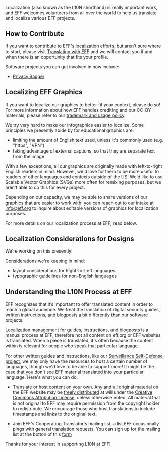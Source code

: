 
Localization (also known as the L10N shorthand) is really important work, and EFF welcomes volunteers from all over the world to help us translate and localize various EFF projects. 

## How to Contribute
If you want to contribute to EFF's localization efforts, but aren't sure where to start, please visit [Translating with EFF](https://www.eff.org/translating-eff) and we will contact you if and when there is an opportunity that fits your profile. 

Software projects you can get involved in now include:
+ [Privacy Badger](https://github.com/EFForg/privacybadger/blob/master/doc/Translation.md)

## Localizing EFF Graphics
If you want to localize our graphics to better fit your context, please do so! For more information about how EFF handles crediting and our CC-BY materials, please refer to our [trademark and usage policy](https://www.eff.org/pages/trademark-and-brand-usage-policy). 

We try very hard to make our infographics easier to localize. Some principles we presently abide by for educational graphics are:
+ limiting the amount of English text used, unless it's commonly used (e.g. "https", "VPN")
+ taking advantage of external captions, so that they are separate text from the image

With a few exceptions, all our graphics are originally made with left-to-right English readers in mind. However, we'd love for them to be more useful to readers of other languages and contexts outside of the US. We'd like to use Scalable Vector Graphics (SVGs) more often for remixing purposes, but we aren't able to do this for every project.

Depending on our capacity, we may be able to share versions of our graphics that are easier to work with: you can reach out to our intake at info@eff.org to inquire about editable versions of graphics for localization purposes.

For more details on our localization process at EFF, read below.

## Localization Considerations for Designs
We're working on this presently!

Considerations we're keeping in mind:
+ layout considerations for Right-to-Left languages
+ typographic guidelines for non-English languages

## Understanding the L10N Process at EFF
EFF recognizes that it’s important to offer translated content in order to reach a global audience. We treat the translation of digital security guides, written instructions, and blogposts a bit differently than our software projects. 

Localization management for guides, instructions, and blogposts is a manual process at EFF, therefore not all content on eff.org or EFF websites is translated. When a piece is translated, it's often because the content within is relevant for people who speak that particular language. 

For other written guides and instructions, like our [Surveillance Self-Defense project](https://ssd.eff.org/), we may only have the resources to host a certain number of languages, though we'd love to be able to support more! It might be the case that you don't see EFF material translated into your particular language. Here's what you can do:

+ Translate or host content on your own. Any and all original material on the EFF website may be [freely distributed](https://www.eff.org/copyright) at will under the [Creative Commons Attribution License](https://creativecommons.org/licenses/by/3.0/us/), unless otherwise noted. All material that is not original to EFF may require permission from the copyright holder to redistribute. We encourage those who host translations to include timestamps and links to the original text.

+ Join EFF's Cooperating Translator's mailing list, a list EFF occasionally pings with general translation requests. You can sign up for the mailing list at the botton of this [form](https://www.eff.org/translating-eff)

Thanks for your interest in supporting L10N at EFF!
